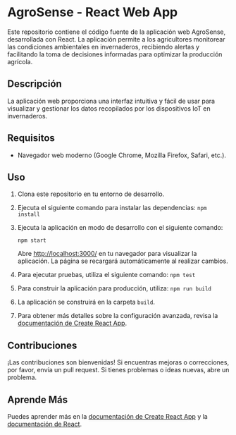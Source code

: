 # AgroSense - React Web App

Este repositorio contiene el código fuente de la aplicación web AgroSense, desarrollada con React. La aplicación permite a los agricultores monitorear las condiciones ambientales en invernaderos, recibiendo alertas y facilitando la toma de decisiones informadas para optimizar la producción agrícola.

## Descripción

La aplicación web proporciona una interfaz intuitiva y fácil de usar para visualizar y gestionar los datos recopilados por los dispositivos IoT en invernaderos.

## Requisitos

- Navegador web moderno (Google Chrome, Mozilla Firefox, Safari, etc.).

## Uso

1. Clona este repositorio en tu entorno de desarrollo.
2. Ejecuta el siguiente comando para instalar las dependencias: `npm install`
3. Ejecuta la aplicación en modo de desarrollo con el siguiente comando:

   ```
   npm start
   ```

   Abre [http://localhost:3000/](http://localhost:3000/) en tu navegador para visualizar la aplicación. La página se recargará automáticamente al realizar cambios.

4. Para ejecutar pruebas, utiliza el siguiente comando: `npm test`
5. Para construir la aplicación para producción, utiliza: `npm run build`
6. La aplicación se construirá en la carpeta `build`.
7. Para obtener más detalles sobre la configuración avanzada, revisa la [documentación de Create React App](https://facebook.github.io/create-react-app/docs/advanced-configuration).

## Contribuciones

¡Las contribuciones son bienvenidas! Si encuentras mejoras o correcciones, por favor, envía un pull request. Si tienes problemas o ideas nuevas, abre un problema.

## Aprende Más

Puedes aprender más en la [documentación de Create React App](https://facebook.github.io/create-react-app/docs/getting-started) y la [documentación de React](https://reactjs.org/).
